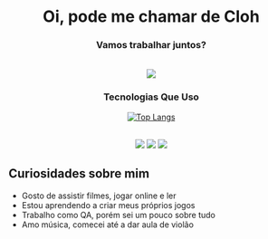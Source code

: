 <div align=center>  
  <h1>Oi, pode me chamar de Cloh</h1>
  <h3>Vamos trabalhar juntos?</h3>
</div>
<br>
<div align=center>
  <img src="https://github-readme-stats.vercel.app/api?username=CloudCryyy&show_icons=true&theme=tokyonight">
  
<h3 align=center>Tecnologias Que Uso</h3>

[![Top Langs](https://github-readme-stats.vercel.app/api/top-langs/?username=CloudCryyy&layout=compact&theme=tokyonight)](https://github.com/CloudCryyy/github-readme-stats)

<br>
  <a href="https://www.instagram.com/cloudcrycoding/" target="_blank" rel=”noopener”>
    <img src="https://img.shields.io/badge/-Instagram-%23E4405F?style=for-the-badge&logo=instagram&logoColor=white"/></a>
  <a href = "mailto:cloudcryy@gmail.com" target="_blank" rel=”noopener”>
    <img src="https://img.shields.io/badge/-Gmail-%23333?style=for-the-badge&logo=gmail&logoColor=white"/></a>
  <a href="https://www.linkedin.com/in/cloudcry/" target="_blank" rel=”noopener”>
    <img src="https://img.shields.io/badge/-LinkedIn-%230077B5?style=for-the-badge&logo=linkedin&logoColor=white"/></a>
</div>

## Curiosidades sobre mim

- Gosto de assistir filmes, jogar online e ler
- Estou aprendendo a criar meus próprios jogos
- Trabalho como QA, porém sei um pouco sobre tudo
- Amo música, comecei até a dar aula de violão
